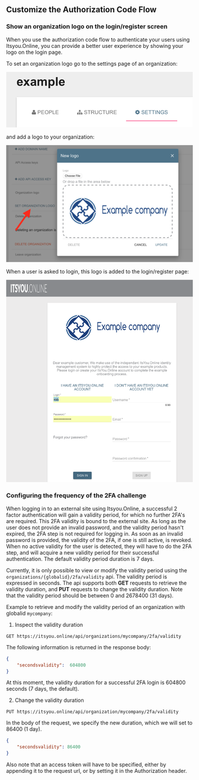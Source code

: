 ## Customize the Authorization Code Flow

### Show an organization logo on the login/register screen

When you use the authorization code flow to authenticate your users using Itsyou.Online, you can provide a better user experience by showing your logo on the login page.

To set an organization logo go to the settings page of an organization:

![Organization Settings](OrganizationSettingsTab.png)

and add a logo to your organization:

![Set organization logo](SetOrganizationLogo.png)

When a user is asked to login, this logo is added to the login/register page:

![Branded login page](BrandedLoginPage.png)


### Configuring the frequency of the 2FA challenge


When logging in to an external site using Itsyou.Online, a successful 2 factor authentication will gain a validity period, for which no further 2FA's are required. This 2FA validity is bound to the external site. As long as the user does not provide an invalid password, and the validity period hasn't expired, the 2FA step is not required for logging in. As soon as an invalid password is provided, the validity of the 2FA, if one is still active, is revoked. When no active validity for the user is detected, they will have to do the 2FA step, and will acquire a new validity period for their successful authentication. The default validity period duration is 7 days.

Currently, it is only possible to view or modify the validity period using the `organizations/{globalid}/2fa/validity` api. The validity period is expressed in seconds. The api supports both **GET** requests to retrieve the validity duration, and **PUT** requests to change the validity duration. Note that the validity period should be between 0 and 2678400 (31 days).

Example to retrieve and modify the validity period of an organization with globalid `mycompany`:

1. Inspect the validity duration
```
GET https://itsyou.online/api/organizations/mycompany/2fa/validity
```
The following information is returned in the response body:
```json
{
    "secondsvalidity":  604800
}
```
At this moment, the validity duration for a successful 2FA login is 604800 seconds (7 days, the default).

2. Change the validity duration
```
PUT https://itsyou.online/api/organization/mycompany/2fa/validity
```
In the body of the request, we specify the new duration, which we will set to 86400 (1 day).
```json
{
    "secondsvalidity": 86400
}
```
Also note that an access token will have to be specified, either by appending it to the request url, or by setting it in the Authorization header.
